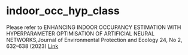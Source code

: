 # indoor_occ_hyp_class
Please refer to 
ENHANCING INDOOR OCCUPANCY ESTIMATION WITH HYPERPARAMETER OPTIMISATION OF ARTIFICIAL NEURAL NETWORKS,Journal of Environmental Protection and Ecology 24, No 2, 632–638 (2023)
[Link](https://scibulcom.net/en/article/OShotuLKqBrhOeLZPitQ)

